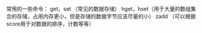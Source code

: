 常用的一些命令：
get，set （常见的数据存储）
hget，hset（用于大量的数组集合的存储，占用内存更小，但是存储的数据字节应该尽量的小）
zadd （可以根据score用于对数据的排序，计数等等）